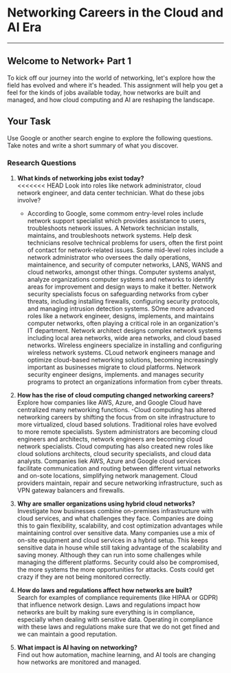 # Networking Careers in the Cloud and AI Era
***

## Welcome to Network+ Part 1

To kick off our journey into the world of networking, let's explore how the field has evolved and where it's headed. This assignment will help you get a feel for the kinds of jobs available today, how networks are built and managed, and how cloud computing and AI are reshaping the landscape.

## Your Task

Use Google or another search engine to explore the following questions. Take notes and write a short summary of what you discover.

### Research Questions

1. **What kinds of networking jobs exist today?**  
<<<<<<< HEAD
   Look into roles like network administrator, cloud network engineer, and data center technician. What do these jobs involve? 
   - According to Google, some commom entry-level roles include network support specialist which provides assistance to users, troubleshoots network issues. A Network technician installs, maintains, and troubleshoots network systems. Help desk technicians resolve technical problems for users, often the first point of contact for network-related issues.
   Some mid-level roles include a network administrator who oversees the daily operations, maintainence, and security of computer networks, LANS, WANS and cloud networks, amongst other things. Computer systems analyst, analyze organizations computer systems and networks to identify areas for improvement and design ways to make it better. Network security specialists focus on safeguarding networks from cyber threats, including installing firewalls, configuring security protocols, and managing intrusion detection systems. SOme more advanced roles like a network engineer, designs, implements, and maintains computer networks, often playing a critical role in an organization's IT department. Network architect designs complex network systems including local area networks, wide area networks, and cloud based networks.
   Wireless engineers specialize in installing and configuring wireless network systems. CLoud network engineers manage and optimize cloud-based networking solutions, becoming increasingly important as businesses migrate to cloud platforms. Network security engineer designs, implements. and manages security programs to protect an organizations information from cyber threats.

2. **How has the rise of cloud computing changed networking careers?**  
   Explore how companies like AWS, Azure, and Google Cloud have centralized many networking functions.
   -Cloud computing has altered networking careers by shifting the focus from on site infrastructure to more virtualized, cloud based solutions. Traditional roles have evolved to more remote specialists. System  administrators are becoming cloud engineers and architects, network engineers are becoming cloud network specialists. Cloud computing has also created new roles like cloud solutions architects, cloud security specialists, and cloud data analysts.
   Companies liek AWS, Azure and Google cloud services facilitate communication and routing between different virtual networks and on-sote locations, simplifying network management. Cloud providers maintain, repair and secure networking infrastructure, such as VPN gateway balancers and firewalls. 

3. **Why are smaller organizations using hybrid cloud networks?**  
   Investigate how businesses combine on-premises infrastructure with cloud services, and what challenges they face.
   Companies are doing this to gain flexibility, scalability, and cost optimization advantages while maintaining control over sensitive data. Many companies use a mix of on-site equipment and cloud services in a hybrid setup. This keeps sensitive data in house while still taking advantage of the scalability and saving money. Although they can run into some challenges while managing the different platforms. Security could also be compromised, the more systems the more opportunities for attacks. Costs could get crazy if they are not being monitored correctly.

4. **How do laws and regulations affect how networks are built?**  
   Search for examples of compliance requirements (like HIPAA or GDPR) that influence network design.
   Laws and regulations impact how networks are built by making sure everything is in compliance, especially when dealing with sensitive data. Operating in compliance with these laws and regulations make sure that we do not get fined and we can maintain a good reputation.

5. **What impact is AI having on networking?**  
   Find out how automation, machine learning, and AI tools are changing how networks are monitored and managed.


